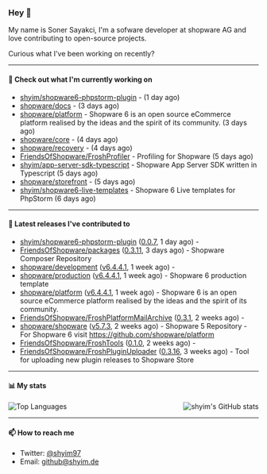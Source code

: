 ### Hey 👋

My name is Soner Sayakci, I'm a sofware developer at shopware AG and love contributing to open-source projects.

Curious what I've been working on recently?

---

#### 👷 Check out what I'm currently working on

- [shyim/shopware6-phpstorm-plugin](https://github.com/shyim/shopware6-phpstorm-plugin) -  (1 day ago)
- [shopware/docs](https://github.com/shopware/docs) -  (3 days ago)
- [shopware/platform](https://github.com/shopware/platform) - Shopware 6 is an open source eCommerce platform realised by the ideas and the spirit of its community. (3 days ago)
- [shopware/core](https://github.com/shopware/core) -  (4 days ago)
- [shopware/recovery](https://github.com/shopware/recovery) -  (4 days ago)
- [FriendsOfShopware/FroshProfiler](https://github.com/FriendsOfShopware/FroshProfiler) - Profiling for Shopware (5 days ago)
- [shyim/app-server-sdk-typescript](https://github.com/shyim/app-server-sdk-typescript) - Shopware App Server SDK written in Typescript (5 days ago)
- [shopware/storefront](https://github.com/shopware/storefront) -  (5 days ago)
- [shyim/shopware6-live-templates](https://github.com/shyim/shopware6-live-templates) - Shopware 6 Live templates for PhpStorm (6 days ago)

---

#### 🔭 Latest releases I've contributed to

- [shyim/shopware6-phpstorm-plugin](https://github.com/shyim/shopware6-phpstorm-plugin) ([0.0.7](https://github.com/shyim/shopware6-phpstorm-plugin/releases/tag/0.0.7), 1 day ago) - 
- [FriendsOfShopware/packages](https://github.com/FriendsOfShopware/packages) ([0.3.11](https://github.com/FriendsOfShopware/packages/releases/tag/0.3.11), 3 days ago) - Shopware Composer Repository
- [shopware/development](https://github.com/shopware/development) ([v6.4.4.1](https://github.com/shopware/development/releases/tag/v6.4.4.1), 1 week ago) - 
- [shopware/production](https://github.com/shopware/production) ([v6.4.4.1](https://github.com/shopware/production/releases/tag/v6.4.4.1), 1 week ago) - Shopware 6 production template
- [shopware/platform](https://github.com/shopware/platform) ([v6.4.4.1](https://github.com/shopware/platform/releases/tag/v6.4.4.1), 1 week ago) - Shopware 6 is an open source eCommerce platform realised by the ideas and the spirit of its community.
- [FriendsOfShopware/FroshPlatformMailArchive](https://github.com/FriendsOfShopware/FroshPlatformMailArchive) ([0.3.1](https://github.com/FriendsOfShopware/FroshPlatformMailArchive/releases/tag/0.3.1), 2 weeks ago) - 
- [shopware/shopware](https://github.com/shopware/shopware) ([v5.7.3](https://github.com/shopware/shopware/releases/tag/v5.7.3), 2 weeks ago) - Shopware 5 Repository - For Shopware 6 visit https://github.com/shopware/platform
- [FriendsOfShopware/FroshTools](https://github.com/FriendsOfShopware/FroshTools) ([0.1.0](https://github.com/FriendsOfShopware/FroshTools/releases/tag/0.1.0), 2 weeks ago) - 
- [FriendsOfShopware/FroshPluginUploader](https://github.com/FriendsOfShopware/FroshPluginUploader) ([0.3.16](https://github.com/FriendsOfShopware/FroshPluginUploader/releases/tag/0.3.16), 3 weeks ago) - Tool for uploading new plugin releases to Shopware Store

---

#### 📊 My stats

<img align="right" alt="shyim's GitHub stats" src="https://github-readme-stats.vercel.app/api?username=shyim&count_private=1&show_icons=true&" />

![Top Languages](https://github-readme-stats.vercel.app/api/top-langs/?username=shyim)

---

#### 📫 How to reach me

- Twitter: [@shyim97](https://twitter.com/shyim97)
- Email: [github@shyim.de](mailto://github@shyim.de)
